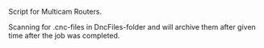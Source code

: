 Script for Multicam Routers.

Scanning for .cnc-files in DncFiles-folder and will archive them after given time after the job was completed.
